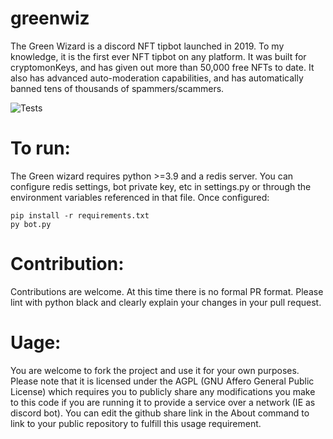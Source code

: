 # greenwiz
The Green Wizard is a discord NFT tipbot launched in 2019. To my knowledge, it is the first ever NFT tipbot on any platform. It was built for cryptomonKeys, and has given out more than 50,000 free NFTs to date. It also has advanced auto-moderation capabilities, and has automatically banned tens of thousands of spammers/scammers.

![Tests](https://github.com/crptomonkeys/greenwiz/actions/workflows/tests.yml/badge.svg)

# To run:
The Green wizard requires python >=3.9 and a redis server. You can configure redis settings, bot private key, etc in settings.py or through the environment variables referenced in that file. Once configured:
```
pip install -r requirements.txt
py bot.py
```

# Contribution:
Contributions are welcome. At this time there is no formal PR format. Please lint with python black and clearly explain your changes in your pull request.

# Uage:
You are welcome to fork the project and use it for your own purposes. Please note that it is licensed under the AGPL (GNU Affero General Public License) which requires you to publicly share any modifications you make to this code if you are running it to provide a service over a network (IE as discord bot). You can edit the github share link in the About command to link to your public repository to fulfill this usage requirement.
